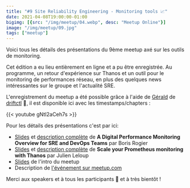 ```yaml
---
title: "#9 Site Reliability Engineering - Monitoring tools 📈"
date: 2021-04-08T19:00:00-01:00
bigimg: [{src: "/img/meetup/04.webp", desc: "Meetup Online"}]
image: "/img/meetup/09.jpg"
tags: ["meetup"]
---
```


Voici tous les détails des présentations du 9ème meetup axé sur les outils de monitoring.

Cet édition a eu lieu entièrement en ligne et a pu être enregistrée.
Au programme, un retour d'expérience sur Thanos et un outil pour le monitoring de performances réseau, en plus des quelques news intéressantes sur le groupe et l'actualité SRE.

<!--more-->

L'enregistrement du meetup a été possible grâce à l'aide de [Gérald](https://twitter.com/GeraldCrescione) de [driftctl](https://driftctl.com/) 🙏, il est disponible ici avec les timestamps/chapters :

{{< youtube gNtl2aCeh7s >}}

Pour les détails des présentations c'est par ici:

* [Slides](https://github.com/sre-paris/meetups/blob/main/meetups/%239/performance-monitoring.pdf) et [description complète](https://github.com/sre-paris/meetups/blob/main/meetups/%239/performance-monitoring.md) de **A Digital Performance Monitoring Overview for SRE and DevOps Teams** par Boris Rogier
* [Slides](https://github.com/sre-paris/meetups/blob/main/meetups/%239/thanos.pdf) et [description complète](https://github.com/sre-paris/meetups/blob/main/meetups/%239/thanos.md) de **Scale your Prometheus monitoring with Thanos** par Julien Leloup
* [Slides](https://github.com/sre-paris/meetups/blob/main/meetups/%239/meetup-sre-paris.pdf) de l'intro du meetup
* Description de [l'événement sur meetup.com](https://www.meetup.com/Site-Reliability-Engineering-Paris/events/277382352/)

Merci aux speakers et à tous les participants 🙏 et à très bientôt !
